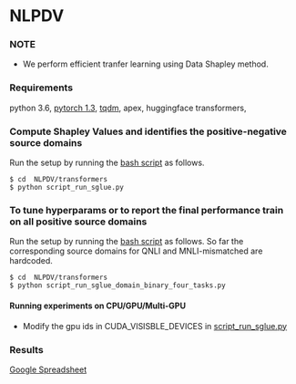 # NLPDV

### NOTE

- We perform efficient tranfer learning using Data Shapley method. 

### Requirements

python 3.6, [pytorch 1.3](https://pytorch.org/get-started/previous-versions/#commands-for-versions--100),  [tqdm](https://pypi.org/project/tqdm/), apex, huggingface transformers, 

### Compute Shapley Values and identifies the positive-negative source domains

Run the setup by running the [bash script](https://github.com/rizwan09/NLPDV/blob/master/transformers/script_run_sglue.py) as follows.

```
$ cd  NLPDV/transformers
$ python script_run_sglue.py
```

### To tune hyperparams or to report the final performance train on all positive source domains

Run the setup by running the [bash script](https://github.com/rizwan09/NLPDV/blob/master/transformers/script_run_sglue_domain_binary_four_tasks.py) as follows. So far the corresponding source domains for QNLI and MNLI-mismatched are hardcoded. 

```
$ cd  NLPDV/transformers
$ python script_run_sglue_domain_binary_four_tasks.py
```

#### Running experiments on CPU/GPU/Multi-GPU

- Modify the gpu ids in CUDA_VISISBLE_DEVICES in [script_run_sglue.py](https://github.com/rizwan09/NLPDV/blob/master/transformers/script_run_sglue.py)

### Results

[Google Spreadsheet](https://docs.google.com/spreadsheets/d/1SE5wuhJtb070C--nbBrMWaj8JI0wwk0v2EiIqPMOfc4/edit?usp=sharing)




